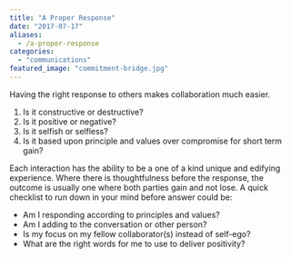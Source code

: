```yaml
---
title: "A Proper Response"
date: "2017-07-17"
aliases:
  - /a-proper-response
categories: 
  - "communications"
featured_image: "commitment-bridge.jpg"
---
```


Having the right response to others makes collaboration much easier. <!--more-->

1. Is it constructive or destructive?
2. Is it positive or negative?
3. Is it selfish or selfless?
4. Is it based upon principle and values over compromise for short term gain?

Each interaction has the ability to be a one of a kind unique and edifying experience. Where there is thoughtfulness before the response, the outcome is usually one where both parties gain and not lose. A quick checklist to run down in your mind before answer could be:

- Am I responding according to principles and values?
- Am I adding to the conversation or other person?
- Is my focus on my fellow collaborator(s) instead of self-ego?
- What are the right words for me to use to deliver positivity?
